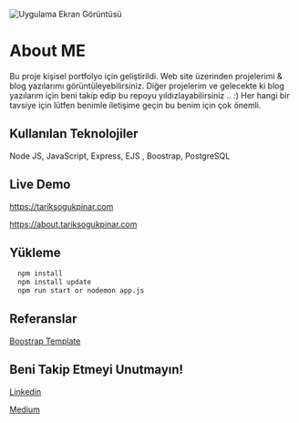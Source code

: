 


![Uygulama Ekran Görüntüsü](https://i.ibb.co/h7pz5ZK/Tar-k-So-ukp-nar-1.png)

  
# About ME

Bu proje kişisel portfolyo için geliştirildi. Web site üzerinden projelerimi & blog yazılarımı görüntüleyebilirsiniz. Diğer projelerim ve gelecekte ki  blog yazılarım için beni takip edip bu repoyu yıldızlayabilirsiniz .. :) Her hangi bir tavsiye için lütfen benimle iletişime geçin bu benim için çok önemli.



## Kullanılan Teknolojiler

Node JS, JavaScript, Express, EJS , Boostrap, PostgreSQL
  
## Live Demo
https://tariksogukpinar.com

https://about.tariksogukpinar.com
## Yükleme 

```bash 
  npm install
  npm install update
  npm run start or nodemon app.js
```
    
## Referanslar

[Boostrap Template](https://github.com/startbootstrap/startbootstrap-freelancer)

  
## Beni Takip Etmeyi Unutmayın!

[Linkedin](https://www.linkedin.com/in/tar%C4%B1k-so%C4%9Fukp%C4%B1nar/)

[Medium](https://medium.com/@tariksogukpinar)

  
